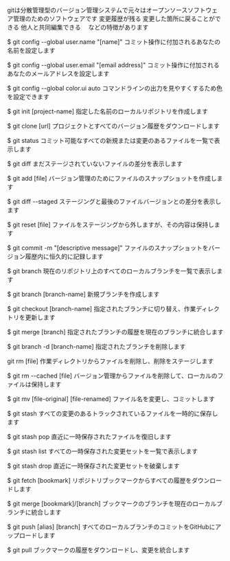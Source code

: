 gitは分散管理型のバージョン管理システムで元々はオープンソースソフトウェア管理のためのソフトウェアです
変更履歴が残る
変更した箇所に戻ることができる
他人と共同編集できる　        などの特徴があります

$ git config --global user.name "[name]"
    コミット操作に付加されるあなたの名前を設定します

$ git config --global user.email "[email address]"
    コミット操作に付加されるあなたのメールアドレスを設定します

$ git config --global color.ui auto
    コマンドラインの出力を見やすくするため色を設定できます

$ git init [project-name]
    指定した名前のローカルリポジトリを作成します

$ git clone [url]
    プロジェクトとすべてのバージョン履歴をダウンロードします

$ git status
    コミット可能なすべての新規または変更のあるファイルを一覧で表示します

$ git diff
    まだステージされていないファイルの差分を表示します

$ git add [file]
    バージョン管理のためにファイルのスナップショットを作成します

$ git diff --staged
    ステージングと最後のファイルバージョンとの差分を表示します

$ git reset [file]
    ファイルをステージングから外しますが、その内容は保持します

$ git commit -m "[descriptive message]"
    ファイルのスナップショットをバージョン履歴内に恒久的に記録します

$ git branch
    現在のリポジトリ上のすべてのローカルブランチを一覧で表示します

$ git branch [branch-name]
    新規ブランチを作成します

$ git checkout [branch-name]
    指定されたブランチに切り替え、作業ディレクトリを更新します

$ git merge [branch]
    指定されたブランチの履歴を現在のブランチに統合します

$ git branch -d [branch-name]
    指定されたブランチを削除します

git rm [file]
    作業ディレクトリからファイルを削除し、削除をステージします

$ git rm --cached [file]
    バージョン管理からファイルを削除して、ローカルのファイルは保持します

$ git mv [file-original] [file-renamed]
    ファイル名を変更し、コミットします

$ git stash
    すべての変更のあるトラックされているファイルを一時的に保存します

$ git stash pop
    直近に一時保存されたファイルを復旧します

$ git stash list
    すべての一時保存された変更セットを一覧で表示します

$ git stash drop
    直近に一時保存された変更セットを破棄します

$ git fetch [bookmark]
    リポジトリブックマークからすべての履歴をダウンロードします

$ git merge [bookmark]/[branch]
    ブックマークのブランチを現在のローカルブランチに統合します

$ git push [alias] [branch]
    すべてのローカルブランチのコミットをGitHubにアップロードします

$ git pull
    ブックマークの履歴をダウンロードし、変更を統合します